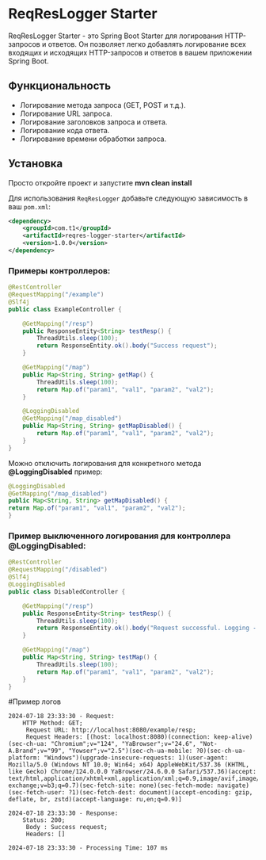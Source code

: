 # ReqResLogger Starter

ReqResLogger Starter - это Spring Boot Starter для логирования HTTP-запросов и ответов. Он позволяет легко добавлять логирование всех входящих и исходящих HTTP-запросов и ответов в вашем приложении Spring Boot.

## Функциональность

- Логирование метода запроса (GET, POST и т.д.).
- Логирование URL запроса.
- Логирование заголовков запроса и ответа.
- Логирование кода ответа.
- Логирование времени обработки запроса.

## Установка

Просто откройте проект и запустите **mvn clean install**

Для использования `ReqResLogger` добавьте следующую зависимость в ваш `pom.xml`:

```xml
<dependency>
    <groupId>com.t1</groupId>
    <artifactId>reqres-logger-starter</artifactId>
    <version>1.0.0</version>
</dependency>
```

### Примеры контроллеров:

```java
@RestController
@RequestMapping("/example")
@Slf4j
public class ExampleController {

    @GetMapping("/resp")
    public ResponseEntity<String> testResp() {
        ThreadUtils.sleep(100);
        return ResponseEntity.ok().body("Success request");
    }

    @GetMapping("/map")
    public Map<String, String> getMap() {
        ThreadUtils.sleep(100);
        return Map.of("param1", "val1", "param2", "val2");
    }

    @LoggingDisabled
    @GetMapping("/map_disabled")
    public Map<String, String> getMapDisabled() {
        return Map.of("param1", "val1", "param2", "val2");
    }
}
```

Можно отключить логирования для конкретного метода **@LoggingDisabled** пример:
```java
@LoggingDisabled
@GetMapping("/map_disabled")
public Map<String, String> getMapDisabled() {
return Map.of("param1", "val1", "param2", "val2");
}
```

### Пример выключенного логирования для контроллера @LoggingDisabled:
```java
@RestController
@RequestMapping("/disabled")
@Slf4j
@LoggingDisabled
public class DisabledController {

    @GetMapping("/resp")
    public ResponseEntity<String> testResp() {
        ThreadUtils.sleep(100);
        return ResponseEntity.ok().body("Request successful. Logging - disabled !");
    }

    @GetMapping("/map")
    public Map<String, String> testMap() {
        ThreadUtils.sleep(100);
        return Map.of("param1", "val1", "param2", "val2");
    }
}
```

#Пример логов

```logging
2024-07-18 23:33:30 - Request: 
	HTTP Method: GET;
	 Request URL: http://localhost:8080/example/resp;
	 Request Headers: [(host: localhost:8080)(connection: keep-alive)(sec-ch-ua: "Chromium";v="124", "YaBrowser";v="24.6", "Not-A.Brand";v="99", "Yowser";v="2.5")(sec-ch-ua-mobile: ?0)(sec-ch-ua-platform: "Windows")(upgrade-insecure-requests: 1)(user-agent: Mozilla/5.0 (Windows NT 10.0; Win64; x64) AppleWebKit/537.36 (KHTML, like Gecko) Chrome/124.0.0.0 YaBrowser/24.6.0.0 Safari/537.36)(accept: text/html,application/xhtml+xml,application/xml;q=0.9,image/avif,image/webp,image/apng,*/*;q=0.8,application/signed-exchange;v=b3;q=0.7)(sec-fetch-site: none)(sec-fetch-mode: navigate)(sec-fetch-user: ?1)(sec-fetch-dest: document)(accept-encoding: gzip, deflate, br, zstd)(accept-language: ru,en;q=0.9)]

2024-07-18 23:33:30 - Response: 
	Status: 200;
	 Body : Success request;
	 Headers: []

2024-07-18 23:33:30 - Processing Time: 107 ms

```